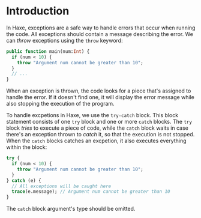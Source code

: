 # Introduction

In Haxe, exceptions are a safe way to handle errors that occur when running the code. All exceptions should contain a message describing the error. We can _throw_ exceptions using the `throw` keyword:

```haxe
public function main(num:Int) {
  if (num < 10) {
    throw "Argument num cannot be greater than 10";
  }
  // ...
}
```

When an exception is thrown, the code looks for a piece that's assigned to handle the error. If it doesn't find one, it will display the error message while also stopping the execution of the program.

To handle excpetions in Haxe, we use the `try-catch` block. This block statement consists of one `try` block and one or more `catch` blocks. The `try` block _tries_ to execute a piece of code, while the `catch` block waits in case there's an exception thrown to _catch_ it, so that the execution is not stopped. When the `catch` blocks catches an excpetion, it also executes everything within the block:

```haxe
try {
  if (num < 10) {
    throw "Argument num cannot be greater than 10";
  }
} catch (e) {
  // All exceptions will be caught here
  trace(e.message); // Argument num cannot be greater than 10
}
```

The `catch` block argument's type should be omitted.
